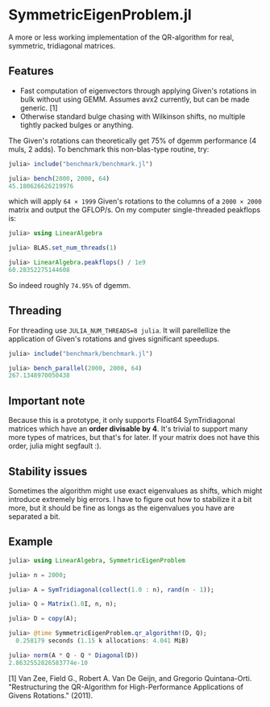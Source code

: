 # SymmetricEigenProblem.jl

A more or less working implementation of the QR-algorithm for real, symmetric, tridiagonal matrices.

## Features
- Fast computation of eigenvectors through applying Given's rotations in bulk without using GEMM. Assumes avx2 currently, but can be made generic. [1]
- Otherwise standard bulge chasing with Wilkinson shifts, no multiple tightly packed bulges or anything.

The Given's rotations can theoretically get 75% of dgemm performance (4 muls, 2 adds). To benchmark this non-blas-type routine, try:

```julia
julia> include("benchmark/benchmark.jl")

julia> bench(2000, 2000, 64)
45.180626626219976
```

which will apply `64 × 1999` Given's rotations to the columns of a `2000 × 2000` matrix and output the GFLOP/s. On my computer single-threaded peakflops is:

```julia
julia> using LinearAlgebra

julia> BLAS.set_num_threads(1)

julia> LinearAlgebra.peakflops() / 1e9
60.28352275144608
```

So indeed roughly `74.95%` of dgemm.

## Threading

For threading use `JULIA_NUM_THREADS=8 julia`. It will parellellize the application of Given's rotations and gives significant speedups.

```julia
julia> include("benchmark/benchmark.jl")

julia> bench_parallel(2000, 2000, 64)
267.1348970050438
```

## Important note

Because this is a prototype, it only supports Float64 SymTridiagonal matrices which have an **order divisable by 4**. It's trivial to support many more types of matrices, but that's for later. If your matrix does not have this order, julia might segfault :).

## Stability issues

Sometimes the algorithm might use exact eigenvalues as shifts, which might introduce extremely big errors. I have to figure out how to stabilize it a bit more, but it should be fine as longs as the eigenvalues you have are separated a bit.

## Example

```julia
julia> using LinearAlgebra, SymmetricEigenProblem

julia> n = 2000;

julia> A = SymTridiagonal(collect(1.0 : n), rand(n - 1));

julia> Q = Matrix(1.0I, n, n);

julia> D = copy(A);

julia> @time SymmetricEigenProblem.qr_algorithm!(D, Q);
  0.258179 seconds (1.15 k allocations: 4.041 MiB)

julia> norm(A * Q - Q * Diagonal(D))
2.8632552826583774e-10
```

[1] Van Zee, Field G., Robert A. Van De Geijn, and Gregorio Quintana-Orti. "Restructuring the QR-Algorithm for High-Performance Applications of Givens Rotations." (2011).
